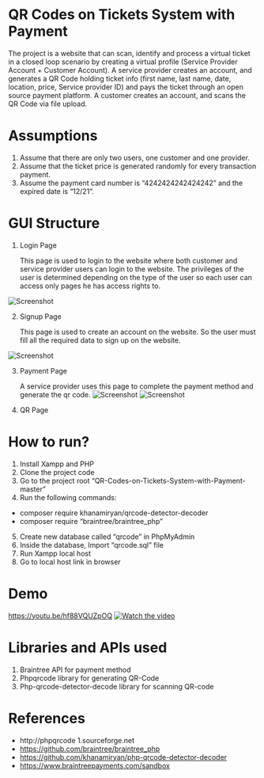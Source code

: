 # QR Codes on Tickets System with Payment
The project is a website that can scan, identify and process a virtual ticket in a closed loop scenario by creating a virtual profile (Service Provider Account + Customer Account).
A service provider creates an account, and generates a QR Code holding ticket info (first name, last name, date, location, price, Service provider ID) and pays the ticket through an open source payment platform.
A customer creates an account, and scans the QR Code via file upload.  

# Assumptions
1. Assume that there are only two users, one customer and one provider.
2. Assume that the ticket price is generated randomly for every transaction payment.
3. Assume the payment card number is “4242424242424242” and the expired date is “12/21”.


# GUI Structure
1. Login Page

    This page is used to login to the website where both customer and service provider users can login to the website.
    The privileges of the user is determined depending on the type of the user so each user can access only pages he has access rights to.
    
![Screenshot](GUIimages/login.png)

2. Signup Page

    This page is used to create an account on the website.
    So the user must fill all the required data to sign up on the website.

![Screenshot](GUIimages/signup.PNG)


3. Payment Page

    A service provider uses this page to complete the payment method and generate the qr code.
![Screenshot](GUIimages/payment.png)
![Screenshot](GUIimages/qr.PNG)



4. QR Page

# How to run?
1. Install Xampp and PHP 
2. Clone the project code
3. Go to the project root “QR-Codes-on-Tickets-System-with-Payment-master”
4. Run the following commands:
  - composer require khanamiryan/qrcode-detector-decoder
  - composer require “braintree/braintree_php”
5. Create new database called “qrcode” in PhpMyAdmin
6. Inside the database, Import “qrcode.sql” file
7. Run Xampp local host
8. Go to local host link in browser 

# Demo 
https://youtu.be/hf88VQUZpOQ
[![Watch the video](GUIimages/login.png)](https://youtu.be/hf88VQUZpOQ)

# Libraries and APIs used
1. Braintree API  for payment method
2. Phpqrcode library for generating QR-Code
3. Php-qrcode-detector-decode library for scanning QR-code

# References
- http://phpqrcode 1.sourceforge.net
- https://github.com/braintree/braintree_php
- https://github.com/khanamiryan/php-qrcode-detector-decoder
- https://www.braintreepayments.com/sandbox
